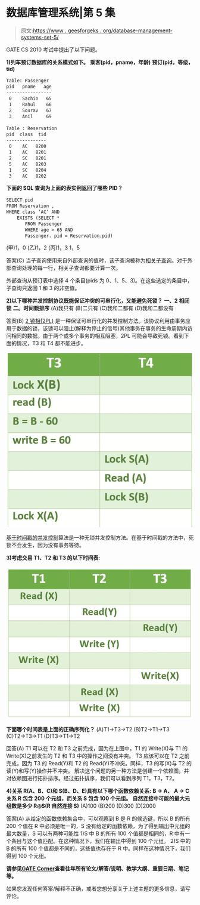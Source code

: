 # 数据库管理系统|第 5 集

> 原文:[https://www . geesforgeks . org/database-management-systems-set-5/](https://www.geeksforgeeks.org/database-management-systems-set-5/)

GATE CS 2010 考试中提出了以下问题。

**1)列车预订数据库的关系模式如下。**
**乘客(pid，pname，年龄)**
**预订(pid，等级，tid)**

```
Table: Passenger
pid   pname   age
-----------------
 0    Sachin   65
 1    Rahul    66
 2    Sourav   67
 3    Anil     69

Table : Reservation
pid  class  tid
---------------
 0    AC   8200
 1    AC   8201
 2    SC   8201
 5    AC   8203
 1    SC   8204
 3    AC   8202
```

**下面的 SQL 查询为上面的表实例返回了哪些 PID？**

```
SELECT pid
FROM Reservation ,
WHERE class ‘AC’ AND
    EXISTS (SELECT *
       FROM Passenger
       WHERE age > 65 AND
       Passenger. pid = Reservation.pid)
```

(甲)1，0
(乙)1，2
(丙)1，3
1，5

答案(C)
当子查询使用来自外部查询的值时，该子查询被称为[相关子查询](http://en.wikipedia.org/wiki/Correlated_subquery)。对于外部查询处理的每一行，相关子查询都要计算一次。

外部查询从预订表中选择 4 个条目(pids 为 0、1、5、3)。在这些选定的条目中，子查询只返回 1 和 3 的非空值。

**2)以下哪种并发控制协议既能保证冲突的可串行化，又能避免死锁？**
**一、2 相闭锁**
**二。时间戳排序**
(A)我只有
(B)二只有
(C)我和二都有
(D)我和二都没有

答案(B)
[2 锁相(2PL)](http://en.wikipedia.org/wiki/Two-phase_locking) 是一种保证可串行化的并发控制方法。该协议利用由事务应用于数据的锁，该锁可以阻止(解释为停止的信号)其他事务在事务的生命周期内访问相同的数据。由于两个或多个事务的相互阻塞，2PL 可能会导致死锁。看到下面的情况，T3 和 T4 都不能进步。

![](img/51dfcf155ce8388e1f7996497b3409fa.png)

[基于时间戳的并发控制](http://en.wikipedia.org/wiki/Timestamp-based_concurrency_control)算法是一种无锁并发控制方法。在基于时间戳的方法中，死锁不会发生，因为没有事务等待。

**3)考虑交易 T1、T2 和 T3 的以下时间表:**

![](img/57ac3a5edaf6bd1857eb7696123b730a.png)

**下面哪个时间表是上面的正确序列化？**
(A)T1→T3→T2
(B)T2→T1→T3
(C)T2→T3→T1
(D)T3→T1→T2

回答(A)
T1 可以在 T2 和 T3 之前完成，因为在上图中，T1 的 Write(X)与 T1 的 Write(X)之前发生的 T2 和 T3 中的操作之间没有冲突。
T3 应该可以在 T2 之前完成，因为 T3 的 Read(Y)和 T2 的 Read(Y)不冲突。同样，T3 的写(X)与 T2 的读(Y)和写(Y)操作并不冲突。
解决这个问题的另一种方法是创建一个依赖图，并对依赖图进行拓扑排序。经过拓扑排序，我们可以看到序列 T1，T3，T2。

**4)关系 R(A、B、C)和 S(B、D、E)具有以下哪个函数依赖关系:**
**B → A、**
**A → C**
**关系 R 包含 200 个元组，而关系 S 包含 100 个元组。**
**自然连接中可能的最大元组数是多少 R◎S(R 自然连接 S)**
(A)100
(B)200
(D)300
(D)2000

答案(A)
从给定的函数依赖集合中，可以观察到 B 是 R 的候选键，所以 B 的所有 200 个值在 R 中必须是唯一的，S 没有给定的函数依赖，为了得到输出中元组的最大数量，S 可以有两种可能性
1)S 中 B 的所有 100 个值都是相同的，R 中有一个条目与这个值匹配。在这种情况下，我们在输出中得到 100 个元组。
2)S 中的 B 的所有 100 个值都是不同的，这些值也存在于 R 中。同样在这种情况下，我们得到 100 个元组。

**请参见**[**GATE Corner**](http://geeksquiz.com/gate-corner-2/)**查看往年所有论文/解答/说明、教学大纲、重要日期、笔记等。**

如果您发现任何答案/解释不正确，或者您想分享关于上述主题的更多信息，请写评论。